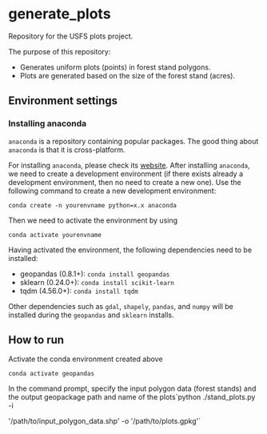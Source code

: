 # generate_plots
Repository for the USFS plots project.

The purpose of this repository:
- Generates uniform plots (points) in forest stand polygons. 
- Plots are generated based on the size of the forest stand (acres). 

## Environment settings
### Installing anaconda
`anaconda` is a repository containing popular packages. The good thing about `anaconda` is that it is cross-platform.

For installing `anaconda`, please check its [website](https://www.anaconda.com/distribution/).
After installing `anaconda`, we need to create a development environment (if there exists already a development environment, then no need to create a new one). Use the following command to create a new development environment:

`conda create -n yourenvname python=x.x anaconda`

Then we need to activate the environment by using

`conda activate yourenvname`

Having activated the environment, the following dependencies need to be installed:

* geopandas (0.8.1+): `conda install geopandas`
* sklearn (0.24.0+):  `conda install scikit-learn`
* tqdm (4.56.0+):     `conda install tqdm`

Other dependencies such as `gdal`, `shapely`, `pandas`, and `numpy` will be installed during the `geopandas` and `sklearn` installs.

## How to run
Activate the conda environment created above

`conda activate geopandas`

In the command prompt, specify the input polygon data (forest stands) and the output geopackage path and name of the plots`python ./stand_plots.py -i 

'/path/to/input_polygon_data.shp' -o '/path/to/plots.gpkg'`

